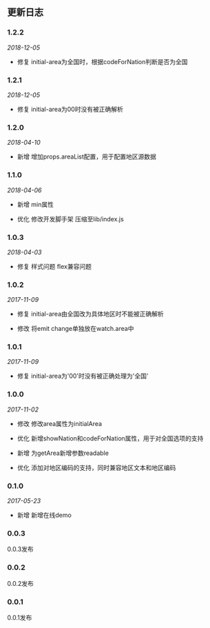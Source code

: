 ## 更新日志

### 1.2.2

*2018-12-05*

- 修复 initial-area为全国时，根据codeForNation判断是否为全国

### 1.2.1

*2018-12-05*

- 修复 initial-area为00时没有被正确解析

### 1.2.0

*2018-04-10*

- 新增 增加props.areaList配置，用于配置地区源数据

### 1.1.0

*2018-04-06*

- 新增 min属性

- 优化 修改开发脚手架 压缩至lib/index.js

### 1.0.3

*2018-04-03*

- 修复 样式问题 flex兼容问题

### 1.0.2

*2017-11-09*

- 修复 initial-area由全国改为具体地区时不能被正确解析

- 修改 将emit change单独放在watch.area中

### 1.0.1

*2017-11-09*

- 修复 initial-area为'00'时没有被正确处理为'全国'

### 1.0.0

*2017-11-02*

- 修改 修改area属性为initialArea

- 优化 新增showNation和codeForNation属性，用于对全国选项的支持

- 新增 为getArea新增参数readable

- 优化 添加对地区编码的支持，同时兼容地区文本和地区编码

### 0.1.0

*2017-05-23*

- 新增 新增在线demo

### 0.0.3

0.0.3发布

### 0.0.2

0.0.2发布

### 0.0.1

0.0.1发布

